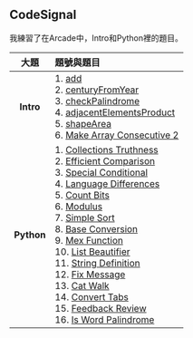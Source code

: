 ## CodeSignal
我練習了在Arcade中，Intro和Python裡的題目。

|大題|題號與題目|
|:---:|:---|
|**Intro**|1. [add](https://github.com/ChengShaoChi/Learning-Note/blob/master/Codesignal/Intro_1_add.md)<br/>2. [centuryFromYear](https://github.com/ChengShaoChi/Learning-Note/blob/master/Codesignal/Intro_2_centuryFromYear.md)<br/>3. [checkPalindrome](https://github.com/ChengShaoChi/Learning-Note/blob/master/Codesignal/Intro_3_checkPalindrome.md)<br/>4. [adjacentElementsProduct](https://github.com/ChengShaoChi/Learning-Note/blob/master/Codesignal/Intro_4_adjacentElementsProduct.md)<br/>5. [shapeArea](https://github.com/ChengShaoChi/Learning-Note/blob/master/Codesignal/Intro_5_shapeArea.md)<br/>6. [Make Array Consecutive 2](https://github.com/ChengShaoChi/Learning-Note/blob/master/Codesignal/Intro_6_Make%20Array%20Consecutive%202.md)|
|**Python**|1. [Collections Truthness](https://github.com/ChengShaoChi/Learning-Note/blob/master/Codesignal/Python_1_Collections%20Truthness.md)<br/>2. [Efficient Comparison](https://github.com/ChengShaoChi/Learning-Note/blob/master/Codesignal/Python_2_Efficient%20Comparison.md)<br/>3. [Special Conditional](https://github.com/ChengShaoChi/Learning-Note/blob/master/Codesignal/Python_3_Special%20Conditional.md)<br/>4. [Language Differences](https://github.com/ChengShaoChi/Learning-Note/blob/master/Codesignal/Python_4_Language%20Differences.md)<br/>5. [Count Bits](https://github.com/ChengShaoChi/Learning-Note/blob/master/Codesignal/Python_5_Count%20Bits.md)<br/>6. [Modulus](https://github.com/ChengShaoChi/Learning-Note/blob/master/Codesignal/Python_6_Modulus.md)<br/>7. [Simple Sort](https://github.com/ChengShaoChi/Learning-Note/blob/master/Codesignal/Python_7_Simple%20Sort.md)<br/>8. [Base Conversion](https://github.com/ChengShaoChi/Learning-Note/blob/master/Codesignal/Python_8_Base%20Conversion.md)<br/>9. [Mex Function](https://github.com/ChengShaoChi/Learning-Note/blob/master/Codesignal/Python_9_Mex%20Function.md)<br/>10. [List Beautifier](https://github.com/ChengShaoChi/Learning-Note/blob/master/Codesignal/Python_10_List%20Beautifier.md)<br/>11. [String Definition](https://github.com/ChengShaoChi/Learning-Note/blob/master/Codesignal/Python_11_String%20Definition.md)<br/>12. [Fix Message](https://github.com/ChengShaoChi/Learning-Note/blob/master/Codesignal/Python_12_Fix%20Message.md)<br/>13. [Cat Walk](https://github.com/ChengShaoChi/Learning-Note/blob/master/Codesignal/Python_13_Cat%20Walk.md)<br/>14. [Convert Tabs](https://github.com/ChengShaoChi/Learning-Note/blob/master/Codesignal/Python_14_Convert%20Tabs.md)<br/>15. [Feedback Review](https://github.com/ChengShaoChi/Learning-Note/blob/master/Codesignal/Python_15_Feedback%20Review.md)<br/>16. [Is Word Palindrome](https://github.com/ChengShaoChi/Learning-Note/blob/master/Codesignal/Python_16_Is%20Word%20Palindrome.md)
